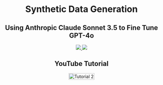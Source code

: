 <h1 align="center">Synthetic Data Generation</h1>
<h2 align="center">Using Anthropic Claude Sonnet 3.5 to Fine Tune GPT-4o</h2>
<div>
    <div align="center">
        <a href="https://twitter.com/dev__digest">
            <img src="https://img.shields.io/badge/X/Twitter-000000?style=for-the-badge&logo=x&logoColor=white" />
        </a>
        <a href="https://www.youtube.com/@developersdigest">
            <img src="https://img.shields.io/badge/YouTube-FF0000?style=for-the-badge&logo=youtube&logoColor=white" />
        </a>
    </div>
</div><h2 align="center">YouTube Tutorial</h2>

<div style="display: flex; justify-content: center; align-items: left;" >
    <a href="https://youtu.be/z8WHh5M8Knw">
        <img src="https://img.youtube.com/vi/z8WHh5M8Knw/0.jpg" alt="Tutorial 2" style="width: 100%; height: auto;">
    </a>
</div>
